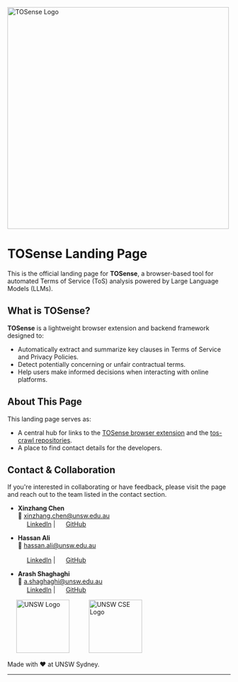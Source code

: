 <p align="left">
  <img src="https://github.com/user-attachments/assets/e37254a7-0890-41ee-a21c-4ce192f9f4ce" alt="TOSense Logo" width="500"/>
</p>

# TOSense Landing Page

This is the official landing page for **TOSense**, a browser-based tool for automated Terms of Service (ToS) analysis powered by Large Language Models (LLMs).

## What is TOSense?

**TOSense** is a lightweight browser extension and backend framework designed to:
- Automatically extract and summarize key clauses in Terms of Service and Privacy Policies.
- Detect potentially concerning or unfair contractual terms.
- Help users make informed decisions when interacting with online platforms.

## About This Page

This landing page serves as:
- A central hub for links to the [TOSense browser extension](https://github.com/Xinzhang-Chen/TOSense) and the [tos-crawl repositories](https://github.com/Xinzhang-Chen/tos-crawl).
- A place to find contact details for the developers.

## Contact & Collaboration

If you're interested in collaborating or have feedback, please visit the page and reach out to the team listed in the contact section.

- **Xinzhang Chen**  
  📧 xinzhang.chen@unsw.edu.au  
  <img src="https://cdn.jsdelivr.net/gh/devicons/devicon/icons/linkedin/linkedin-original.svg" width="16"/> [LinkedIn](https://www.linkedin.com/in/xinzhang-chen/) |
  <img src="https://img.icons8.com/ios-filled/50/ffffff/github.png" width="16"/> [GitHub](https://github.com/Xinzhang-Chen)

- **Hassan Ali**  
  📧 hassan.ali@unsw.edu.au
  
  <img src="https://cdn.jsdelivr.net/gh/devicons/devicon/icons/linkedin/linkedin-original.svg" width="16"/> [LinkedIn](https://www.linkedin.com/in/hassan-ali-7a5853248/?originalSubdomain=au) |
  <img src="https://img.icons8.com/ios-filled/50/ffffff/github.png" width="16"/> [GitHub](https://github.com/hassan-ali-khatim)

- **Arash Shaghaghi**  
  📧 a.shaghaghi@unsw.edu.au  
  <img src="https://cdn.jsdelivr.net/gh/devicons/devicon/icons/linkedin/linkedin-original.svg" width="16"/> [LinkedIn](https://www.linkedin.com/in/arashsg/) |
  <img src="https://img.icons8.com/ios-filled/50/ffffff/github.png" width="16"/> [GitHub](https://github.com/arashsha)



<p align="left">
  <img src="https://github.com/user-attachments/assets/567cd92d-6766-4684-b639-4e460498a268" alt="UNSW Logo" width="120" style="margin: 0 20px;" />
  <img src="https://github.com/user-attachments/assets/eb753feb-f2b0-4464-9b72-24f24f4e8537" alt="UNSW CSE Logo" width="120" style="margin: 0 20px;" />
</p>

Made with ❤️ at UNSW Sydney.

---
